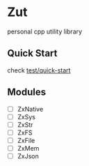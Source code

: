 # Zut
personal cpp utility library

## Quick Start
check [test/quick-start](https://github.com/Dir-A/Zut/tree/main/test/quick-start)

## Modules
- [ ] ZxNative
- [ ] ZxSys
- [ ] ZxStr
- [ ] ZxFS
- [ ] ZxFile
- [ ] ZxMem
- [ ] ZxJson
